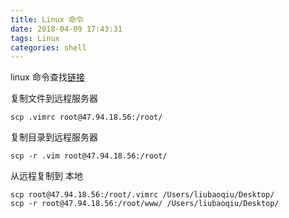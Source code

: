 ```yaml
---
title: Linux 命令
date: 2018-04-09 17:43:31
tags: Linux
categories: shell
---
```


linux 命令查找[链接](http://wangchujiang.com/linux-command/)


复制文件到远程服务器

```
scp .vimrc root@47.94.18.56:/root/
```

复制目录到远程服务器

```
scp -r .vim root@47.94.18.56:/root/
```

从远程复制到 本地 

```
scp root@47.94.18.56:/root/.vimrc /Users/liubaoqiu/Desktop/ 
scp -r root@47.94.18.56:/root/www/ /Users/liubaoqiu/Desktop/
```